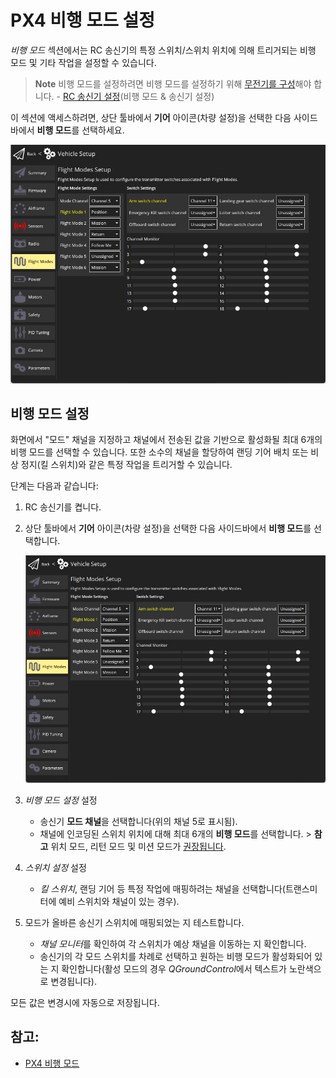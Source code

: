 # PX4 비행 모드 설정

*비행 모드* 섹션에서는 RC 송신기의 특정 스위치/스위치 위치에 의해 트리거되는 비행 모드 및 기타 작업을 설정할 수 있습니다.

> **Note** 비행 모드를 설정하려면 비행 모드를 설정하기 위해 [무전기를 구성](../SetupView/Radio.md)해야 합니다. - [RC 송신기 설정](../SetupView/FlightModes.md#transmitter-setup)(비행 모드 & 송신기 설정)

이 섹션에 액세스하려면, 상단 툴바에서 **기어** 아이콘(차량 설정)을 선택한 다음 사이드바에서 **비행 모드**를 선택하세요.

![비행 모드 단일 채널](../../assets/setup/flight_modes/px4_single_channel.jpg)




## 비행 모드 설정

화면에서 "모드" 채널을 지정하고 채널에서 전송된 값을 기반으로 활성화될 최대 6개의 비행 모드를 선택할 수 있습니다. 또한 소수의 채널을 할당하여 랜딩 기어 배치 또는 비상 정지(킬 스위치)와 같은 특정 작업을 트리거할 수 있습니다.

단계는 다음과 같습니다:

1. RC 송신기를 켭니다.
1. 상단 툴바에서 **기어** 아이콘(차량 설정)을 선택한 다음 사이드바에서 **비행 모드**를 선택합니다.

   ![비행 모드 단일 채널](../../assets/setup/flight_modes/px4_single_channel.jpg)

1. *비행 모드 설정* 설정
   * 송신기 **모드 채널**을 선택합니다(위의 채널 5로 표시됨).
   * 채널에 인코딩된 스위치 위치에 대해 최대 6개의 **비행 모드**를 선택합니다. > **참고** 위치 모드, 리턴 모드 및 미션 모드가 [권장됩니다](https://docs.px4.io/master/en/config/flight_mode.html#what-flight-modes-and-switches-should-i-set).
1. *스위치 설정* 설정
   * *킬 스위치*, 랜딩 기어 등 특정 작업에 매핑하려는 채널을 선택합니다(트랜스미터에 예비 스위치와 채널이 있는 경우).
1. 모드가 올바른 송신기 스위치에 매핑되었는 지 테스트합니다.
   * *채널 모니터*를 확인하여 각 스위치가 예상 채널을 이동하는 지 확인합니다.
   * 송신기의 각 모드 스위치를 차례로 선택하고 원하는 비행 모드가 활성화되어 있는 지 확인합니다(활성 모드의 경우 *QGroundControl*에서 텍스트가 노란색으로 변경됩니다).

모든 값은 변경시에 자동으로 저장됩니다.


## 참고:

- [PX4 비행 모드 ](https://docs.px4.io/en/flight_modes/)
